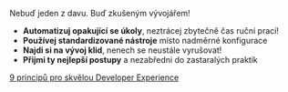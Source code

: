 
Nebuď jeden z davu. Buď zkušeným vývojářem!

- **Automatizuj opakující se úkoly**, neztrácej zbytečně čas ruční prací!
- **Používej standardizované nástroje** místo nadměrné konfigurace
- **Najdi si na vývoj klid**, nenech se neustále vyrušovat!
- **Přijmi ty nejlepší postupy** a nezabředni do zastaralých praktik

[9 principů pro skvělou Developer Experience](/principles)
